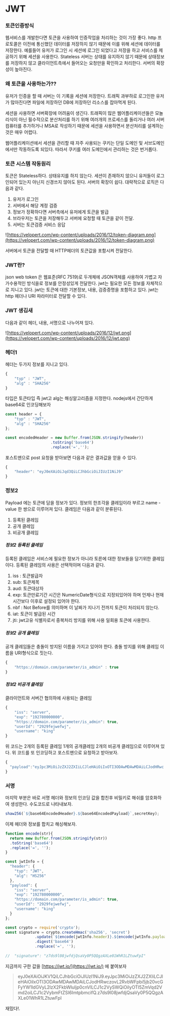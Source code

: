 # JWT

### 토큰인증방식

웹서비스를 개발한다면 토큰을 사용하여 인증작업을 처리하는 것이 가장 좋다.
http 프로토콜은 이전에 통신했던 데이터를 저장하지 않기 때문에 이를 위해 세션에 데이터를
저장한다. 예를들어 유저가 로그인 시 세션에 로그인 되었다고 저장을 하고 서비스를 제공하기 위해 세션을 사용한다. Stateless 서버는 상태를 유지하지 않기 때문에 상태정보를 저장하지 않고
클라이언트측에서 들어오는 요청만을 확인하고 처리한다. 서버의 확장성이 높아진다.

### 왜 토큰을 사용하는가??

유저가 인증을 할 때 서버는 이 기록을 세션에 저장한다. 트래픽 과부하로 로그인한 유저가 많아진다면 파일에 저장하던 DB에 저장하던 리소스를 잡아먹게 된다. 

세션을 사용하면 서버확장에 어려움이 생긴다. 트래픽이 많은 웹어플리케이션들은 모놀리식이 아닌 필수적으로 분산처리를 하기 위해 여러개의 프로세스를 돌리거나 여러 서버컴퓨터를 추가하거나 MSA로 작성하기 때문에 세션을 사용하면서 분산처리를 설계하는 것은 매우 어렵다. 

웹어플리케이션에서 세션을 관리할 때 자주 사용되는 쿠키는 단일 도메인 및 서브도메인에서만
작동하도록 되있다. 따라서 쿠키를 여러 도메인에서 관리하는 것은 번거롭다.

### 토큰 시스템 작동원리

토큰은 Stateless하다. 상태유지를 하지 않는다. 세션이 존재하지 않으니 유저들이 로그인되어 있는지 아닌지 신경쓰지 않아도 된다. 서버의 확장이 쉽다. 대략적으로 로직은 다음과 같다.

1. 유저가 로그인
2. 서버에서 해당 계정 검증
3. 정보가 정확하다면 서버측에서 유저에게 토큰을 발급
4. 브라우저는 토큰을 저장해두고 서버에 요청할 때 토큰을 같이 전달.
5. 서버는 토큰검증 서비스 응답

![https://velopert.com/wp-content/uploads/2016/12/token-diagram.png](https://velopert.com/wp-content/uploads/2016/12/token-diagram.png)

서버에서 토큰을 전달할 때 HTTP헤더의 토큰값을 포함시켜 전달한다.

### JWT란?

json web token 은 웹표준(RFC 7519)로 두개체에 JSON객체를 사용하여 가볍고 자가수용적인 방식을로 정보를 안정성있게 전달한다. jwt는 필요한 모든 정보를 자체적으로 지니고 있다.
jwt는 토큰에 대한 기본정보, 내용, 검증증명을 포함하고 있다. jwt는 http 헤더나 URI 파라미터로 전달할 수 있다. 

### JWT 생김새

다음과 같이 헤더, 내용, 서명으로 나누어져 있다.

![https://velopert.com/wp-content/uploads/2016/12/jwt.png](https://velopert.com/wp-content/uploads/2016/12/jwt.png)

### 헤더1

헤더는 두가지 정보를 지니고 있다. 

```javascript
{
	"typ" : "JWT",
	"alg" : "SHA256"
}
```

타입은 토큰타입 즉 jwt고 alg는 해싱알고리즘을 지정한다. nodejs에서 간단하게 base64로 인코딩해보자

```javascript
const header = {
	"typ" : "JWT",
	"alg" : "SHA256"
};

const encodedHeader = new Buffer.from(JSON.stringify(header))
					.toString('base64')
					.replace('=','');
```

포스트맨으로 post 요청을 받아보면 다음과 같은 결과값을 얻을 수 있다.

```javascript
{
    "header": "eyJ0eXAiOiJqd3QiLCJhbGciOiJIUzI1NiJ9"
}
```

### 정보2

Payload 에는 토큰에 담을 정보가 있다. 정보의 한조각을 클레임이라 부르고 name - value 한 쌍으로 이루어져 있다. 클레임은 다음과 같이 분류된다.

1. 등록된 클레임
2. 공개 클레임
3. 비공개 클레임

##### 정보2 등록된 클레임

등록된 클레임은 서비스에 필요한 정보가 아니라 토른에 대한 정보들을 담기위한 클레임이다. 등록된 클레임의 사용은 선택적이며 다음과 같다.

1. iss : 토큰발급자
2. sub: 토큰제목
3. aud: 토큰대상자
4. exp: 토큰만료기간 시간은 NumericDate형식으로 지정되있어야 하며 언제나 현재시간보다 이후로 설정되 있어야 한다.
5. nbf : Not Before를 의미하며 이 날짜가 지나기 전까지 토큰이 처리되지 않는다. 
6. iat: 토큰이 발급된 시간
7. jti: jwt고유 식별자로서 중복처리 방지를 위해 사용 일회용 토큰에 사용한다.

##### 정보2 공개 클레임

공개 클레임들은 충돌이 방지된 이름을 가지고 있어야 한다. 충돌 방지를 위해 클레임 이름을 URI형식으로 짓는다.

```javascript
{
	"https://domain.com/parameter/is_admin" : true
}
```

##### 정보2 비공개 클레임

클라이언트와 서버간 협의하에 사용되는 클레임 

```javascript
{
    "iss": "server",
    "exp": "192780000000",
    "https://domain.com/parameter/is_admin": true,
    "userId": "2929fejwefwj",
    "username": "king"
}
```

위 코드는 2개의 등록된 클레임 1개의 공개클레임 2개의 비공개 클레임으로 이루어져 있다.
위 코드를 또 인코딩하고 포스트맨으로 요청하고 받아보자.

```javascript
{
  "payload":"eyJpc3MiOiJzZXJ2ZXIiLCJleHAiOiIxOTI3ODAwMDAwMDAiLCJodHRwc  zovL2RvbWFpbi4uY29tL3BhcmFtZXRlci9pc19hZG1pbiI6dHJ1ZSwidXNlcklkIjoiMjkyOWZlandlZndqIiwidXNlcm5hbWUiOiJraW5nIn0"
}
```

### 서명

마지막 부분은 바로 서명 헤더와 정보의 인코딩 값을 합친후 비밀키로 해쉬를 암호화하여 생성한다. 수도코드로 나타내보자.

```javascript
shaw256(`${base64EncodedHeader}.${base64EncodedPayload}`,secretKey);
```

이제 헤더와 정보를 합치고 해싱해보자. 

```javascript
function encode(str){
  return new Buffer.from(JSON.stringify(str))
  .toString('base64')
  .replace('=', '');
}

const jwtInfo = {
  "header": {
    "typ": "JWT",
    "alg": "HS256"
  },
  "payload": {
    "iss": "server",
    "exp": "192780000000",
    "https://domain.com/parameter/is_admin": true,
    "userId": "2929fejwefwj",
    "username": "king"
  }
};

const crypto = require('crypto');
const signature = crypto.createHmac('sha256', 'secret')
             .update(`${encode(jwtInfo.header)}.${encode(jwtInfo.payload)}`)
             .digest('base64')
             .replace('=', '');
             
//  "signature": "z7ds9l08jwfdjQsaVy0P5QQgzAXLe01WhR1LZtuwFpI"
```

지금까지 구한 값을  [https://jwt.io/](https://jwt.io/) 에 붙여보자 

> eyJ0eXAiOiJKV1QiLCJhbGciOiJIUzI1NiJ9.eyJpc3MiOiJzZXJ2ZXIiLCJleHAiOiIxOTI3ODAwMDAwMDAiLCJodHRwczovL2RvbWFpbi5jb20vcGFyYW1ldGVyL2lzX2FkbWluIjp0cnVlLCJ1c2VySWQiOiIyOTI5ZmVqd2Vmd2oiLCJ1c2VybmFtZSI6ImtpbmcifQ.z7ds9l08jwfdjQsaVy0P5QQgzAXLe01WhR1LZtuwFpI

재밌다!.
